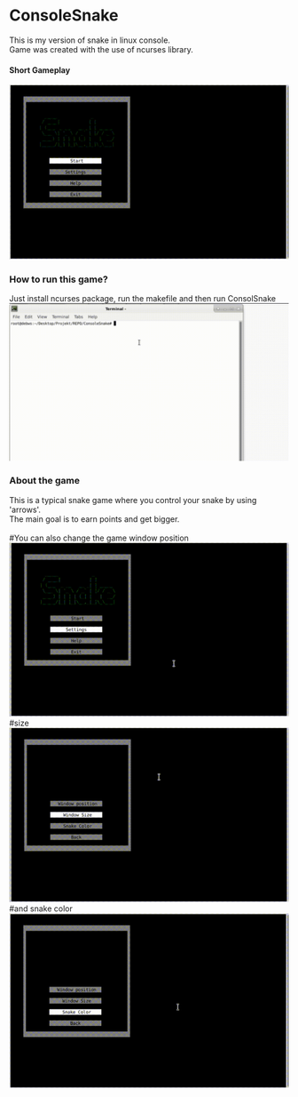 # ConsoleSnake
This is my version of snake in linux console.<br>
Game was created with the use of ncurses library.
#### Short Gameplay
![](photosToReadme/gameplay.gif)
### How to run this game?
Just install ncurses package, run the makefile and then run ConsolSnake
![](photosToReadme/Install.gif)
### About the game
This is a typical snake game where you control your snake by using 'arrows'.<br>
The main goal is to earn points and get bigger.<br><br>
#You can also change the game window position<br>
![](photosToReadme/position.gif)
<br>#size<br>
![](photosToReadme/size.gif)
<br>#and snake color<br>
![](photosToReadme/color.gif)

